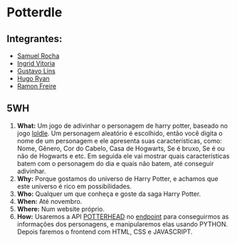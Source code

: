# Potterdle

## Integrantes:
- [Samuel Rocha](https://github.com/Samtlokomemo/)
- [Ingrid Vitoria](https://github.com/Dorginha)
- [Gustavo Lins]()
- [Hugo Ryan](https://github.com/hugo-ryan37)
- [Ramon Freire](https://github.com/SuperFrioPolar)

## 5WH
1. **What:** Um jogo de adivinhar o personagem de harry potter, baseado no jogo [loldle](loldle.net). Um personagem aleatório é escolhido, então você digita o nome de um personagem e ele apresenta suas características, como: Nome, Gênero, Cor do Cabelo, Casa de Hogwarts, Se é bruxo, Se é ou não de Hogwarts e etc. Em seguida ele vai mostrar quais características batem com o personagem do dia e quais não batem, até conseguir adivinhar. 
2. **Why:** Porque gostamos do universo de Harry Potter, e achamos que este universo é rico em possibilidades.
3. **Who:** Qualquer um que conheça e goste da saga Harry Potter.
4. **When:** Até novembro.
5. **Where:** Num website próprio.
6. **How:** Usaremos a API [POTTERHEAD](https://potterhead-api.vercel.app/) no [endpoint](https://potterhead-api.vercel.app/api/characters) para conseguirmos as informações dos personagens, e manipularemos elas usando PYTHON. Depois faremos o frontend com HTML, CSS e JAVASCRIPT.
   
